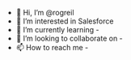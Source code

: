 - 👋 Hi, I’m @rogreil
- 👀 I’m interested in Salesforce
- 🌱 I’m currently learning -
- 💞️ I’m looking to collaborate on -
- 📫 How to reach me -

<!---
rogreil/rogreil is a ✨ special ✨ repository because its `README.md` (this file) appears on your GitHub profile.
You can click the Preview link to take a look at your changes.
--->

